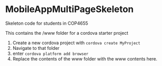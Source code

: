 # MobileAppMultiPageSkeleton
Skeleton code for students in COP4655

This contains the /www folder for a cordova starter project

1. Create a new cordova project with ```cordova create MyProject```
2. Navigate to that folder
3. enter ```cordova platform add browser```
4. Replace the contents of the www folder with the www contents here. 
